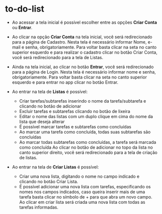 # to-do-list

- Ao acessar a tela inicial é possível escolher entre as opções **Criar Conta** ou **Entrar**.

- Ao clicar na opção **Criar Conta** na tela inicial, você será redirecionado para a página de Cadastro. Nesta tela é necessário informar Nome, e-mail e senha, obrigatoriamente. Para voltar basta clicar na seta no canto superior esquerdo e para realizar o cadastro clicar no botão Criar Conta, você será redirecionado para a tela de Listas.

- Ainda na tela inicial, ao clicar no botão **Entrar**, você será redirecionado para a página de Login. Nesta tela é necessário informar nome e senha, obrigatoriamente. Para voltar basta clicar na seta no canto superior esquerdo e para entrar no app clicar no botão Entrar.

- Ao entrar na tela de **Listas** é possível:
    - Criar tarefas/subtarefas inserindo o nome da tarefa/subtarefa e clicando no botão de adicionar
    - Excluir tarefas e subtarefas clicando no botão de lixeira
    - Editar o nome das listas com um duplo clique em cima do nome da lista que deseja alterar
    - É possível marcar tarefas e subtarefas como concluídas
    - Ao marcar uma tarefa como concluída, todas suas subtarefas são concluídas
    - Ao marcar todas subtarefas como concluídas, a tarefa será marcada como concluída
    Ao clicar no botão de adicionar no topo da lista no canto superior direito, você será redirecionado para a tela de criação de listas.

- Ao entrar na tela de **Criar Listas** é possível:
    - Criar uma nova lista, digitando o nome no campo indicado e clicando no botão Criar Lista.
    - É possível adicionar uma nova lista com tarefas, especificando os nomes nos campos indicados, caso queira inserir mais de uma tarefa basta clicar no símbolo de + para que abra um novo campo. Ao clicar em criar lista será criada uma nova lista com todas as tarefas informadas.